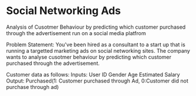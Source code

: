 # Social Networking Ads

Analysis of Cusotmer Behaviour by predicting which customer purchased through the advertisement run on a social media platfrom

Problem Statement:
You've been hired as a consultant to a start up that is running a targetted marketing ads on social networking sites.
The company wants to analyse cusotmer behaviour by predicting which customer purchased through the advertisement.

Customer data as follows:
    Inputs:
        User ID
        Gender
        Age
        Estimated Salary
    Output:
        Purchased(1: Customer purchased through Ad, 0:Customer did not purchase through ad)
        
